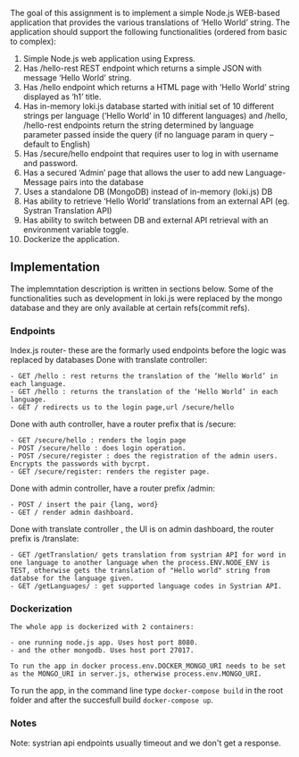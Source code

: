 The goal of this assignment is to implement a simple Node.js WEB-based application that provides the various translations of ‘Hello World’ string. The application should support the following functionalities (ordered from basic to complex):

1. Simple Node.js web application using Express.
2. Has /hello-rest REST endpoint which returns a simple JSON with message ‘Hello World’ string.
3. Has /hello endpoint which returns a HTML page with ‘Hello World’ string displayed as ‘h1’ title.
4. Has in-memory loki.js database started with initial set of 10 different strings per language (‘Hello World’ in 10 different languages) and /hello, /hello-rest endpoints return the string determined by language parameter passed inside the query (if no language param in query – default to English)
5. Has /secure/hello endpoint that requires user to log in with username and password.
6. Has a secured ‘Admin’ page that allows the user to add new Language-Message pairs into the database
7. Uses a standalone DB (MongoDB) instead of in-memory (loki.js) DB
8. Has ability to retrieve ‘Hello World’ translations from an external API (eg. Systran Translation API)
9. Has ability to switch between DB and external API retrieval with an environment variable toggle.
10. Dockerize the application.

## Implementation

The implemntation description is written in sections below. Some of the functionalities such as development in loki.js were replaced by the mongo database and they are only available at certain refs(commit refs).

### Endpoints

Index.js router- these are the formarly used endpoints before the logic was replaced by databases
Done with translate controller:

    - GET /hello : rest returns the translation of the ‘Hello World’ in each language.
    - GET /hello : returns the translation of the ‘Hello World’ in each language.
    - GET / redirects us to the login page,url /secure/hello

Done with auth controller, have a router prefix that is /secure:

    - GET /secure/hello : renders the login page
    - POST /secure/hello : does login operation.
    - POST /secure/register : does the registration of the admin users. Encrypts the passwords with bycrpt.
    - GET /secure/register: renders the register page.

Done with admin controller, have a router prefix /admin:

    - POST / insert the pair {lang, word}
    - GET / render admin dashboard.

Done with translate controller , the UI is on admin dashboard, the router prefix is /translate:

    - GET /getTranslation/ gets translation from systrian API for word in one language to another language when the process.ENV.NODE_ENV is TEST, otherwise gets the translation of "Hello world" string from databse for the language given.
    - GET /getLanguages/ : get supported language codes in Systrian API.

### Dockerization

    The whole app is dockerized with 2 containers:

    - one running node.js app. Uses host port 8080.
    - and the other mongodb. Uses host port 27017.

    To run the app in docker process.env.DOCKER_MONGO_URI needs to be set as the MONGO_URI in server.js, otherwise process.env.MONGO_URI.

To run the app, in the command line type `docker-compose build` in the root folder and after the succesfull build `docker-compose up`.

### Notes

Note: systrian api endpoints usually timeout and we don't get a response.
